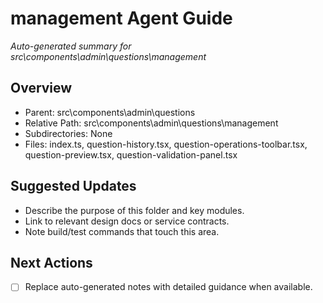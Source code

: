 ﻿# management Agent Guide
*Auto-generated summary for src\components\admin\questions\management*

## Overview
- Parent: src\components\admin\questions
- Relative Path: src\components\admin\questions\management
- Subdirectories: None
- Files: index.ts, question-history.tsx, question-operations-toolbar.tsx, question-preview.tsx, question-validation-panel.tsx

## Suggested Updates
- Describe the purpose of this folder and key modules.
- Link to relevant design docs or service contracts.
- Note build/test commands that touch this area.

## Next Actions
- [ ] Replace auto-generated notes with detailed guidance when available.
